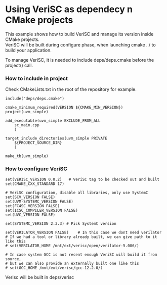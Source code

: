 
# Using VeriSC as dependecy n CMake projects

This example shows how to build VeriSC and manage its version inside CMake projects. </br>
VeriSC will be built during configure phase, when launching cmake ../ to build your application. </br>

To manage VeriSC, it is needed to include deps/deps.cmake before the project() call. </br>

### How to include in project
Check CMakeLists.txt in the root of the repository for example. </br>
```
include("deps/deps.cmake")

cmake_minimum_required(VERSION ${CMAKE_MIN_VERSION})
project(uvm_simple)

add_executable(uvm_simple EXCLUDE_FROM_ALL
    sc_main.cpp
    )

target_include_directories(uvm_simple PRIVATE
    ${PROJECT_SOURCE_DIR}
    )

make_tb(uvm_simple)
```

### How to configure VeriSC

```
set(VERISC_VERSION 0.0.2)   # VeriSC tag to be checked out and built
set(CMAKE_CXX_STANDARD 17)

# VeriSC configuration, disable all libraries, only use SystemC
set(SCV_VERSION FALSE) 
set(UVM-SYSTEMC_VERSION FALSE)
set(FC4SC_VERSION FALSE)
set(ICSC_COMPILER_VERSION FALSE)
set(UVC_VERSION FALSE)

set(SYSTEMC_VERSION 2.3.3) # Pick SystemC version

set(VERILATOR_VERSION FALSE)    # In this case we dont need verilator
# If we had a tool or library already built, we can give path to it like this
# set(VERILATOR_HOME /mnt/ext/verisc/open/verilator-5.006/) 

# In case system GCC is not recent enough VeriSC will build it from source,
# but we can also provide an externally built one like this
# set(GCC_HOME /mnt/ext/verisc/gcc-12.2.0/) 

```

Verisc will be built in deps/verisc
